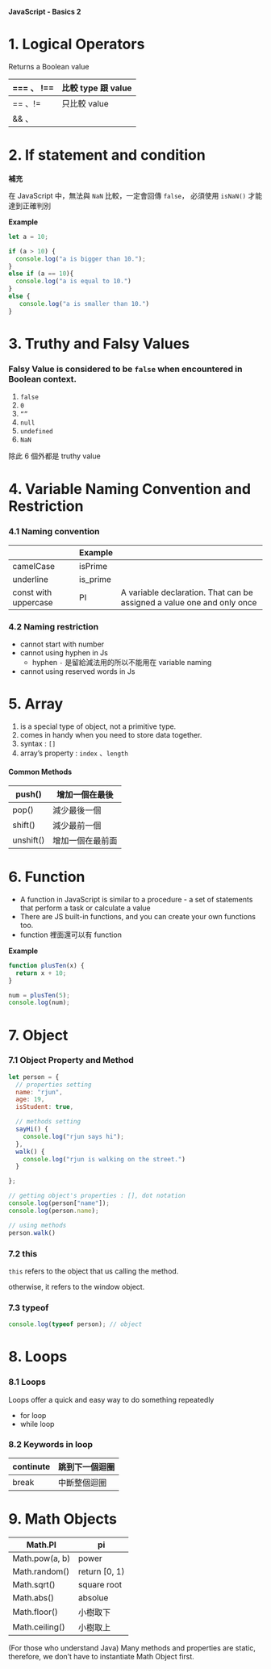 **JavaScript - Basics 2**

# 1. Logical Operators

Returns a Boolean value

| === 、 !== | 比較 type 跟 value |
| --- | --- |
| == 、!=  | 只比較 value |
| && 、 || |  |

# 2. If statement and condition

**補充**

在 JavaScript 中，無法與 `NaN` 比較，一定會回傳 `false`，
必須使用 `isNaN()` 才能達到正確判別

**Example**

```jsx
let a = 10;

if (a > 10) {
  console.log("a is bigger than 10.");
}
else if (a == 10){
  console.log("a is equal to 10.")
}
else {
   console.log("a is smaller than 10.")
}
```

# 3. Truthy and Falsy Values

### Falsy Value is considered to be `false` when encountered in Boolean context.

1. `false`
2. `0`
3. `“”`
4. `null`
5. `undefined`
6. `NaN`

除此 6 個外都是 truthy value

# 4. Variable Naming Convention and Restriction

### 4.1  Naming convention

|  | Example |  |
| --- | --- | --- |
| camelCase | isPrime |  |
| underline | is_prime |  |
| const with uppercase | PI | A variable declaration. That can be assigned a value one and only once |

### 4.2  Naming restriction

- cannot start with number
- cannot using hyphen in Js
    - hyphen `-` 是留給減法用的所以不能用在 variable naming
- cannot using reserved words in Js

# 5. Array

1. is a special type of object, not a primitive type.
2. comes in handy when you need to store data together.
3. syntax : `[]`
4. array’s property : `index` 、`length`

#### Common Methods

| push() | 增加一個在最後 |
| --- | --- |
| pop() | 減少最後一個 |
| shift() | 減少最前一個 |
| unshift() | 增加一個在最前面 |

# 6. Function

- A function in JavaScript is similar to a procedure - a set of statements that perform a task or calculate a value
- There are JS built-in functions, and you can create your own functions too.
- function 裡面還可以有 function

**Example**

```jsx
function plusTen(x) {
  return x + 10;
}

num = plusTen(5);
console.log(num);
```

# 7. Object

### 7.1  Object Property and Method

```jsx
let person = {
  // properties setting
  name: "rjun",
  age: 19,
  isStudent: true,

  // methods setting
  sayHi() {
    console.log("rjun says hi");
  },
  walk() {
    console.log("rjun is walking on the street.")
  }

};

// getting object's properties : [], dot notation
console.log(person["name"]);
console.log(person.name);

// using methods
person.walk()
```

### 7.2  this

`this` refers to the object that us calling the method.

otherwise, it refers to the window object.

### 7.3  typeof

```jsx
console.log(typeof person); // object
```

# 8. Loops

### 8.1  Loops

Loops offer a quick and easy way to do something repeatedly

- for loop
- while loop

### 8.2  Keywords in loop

| continute | 跳到下一個迴圈 |
| --- | --- |
| break | 中斷整個迴圈 |

# 9. Math Objects

| Math.PI | pi |
| --- | --- |
| Math.pow(a, b) | power |
| Math.random() | return [0, 1) |
| Math.sqrt() | square root |
| Math.abs() | absolue |
| Math.floor() | 小樹取下 |
| Math.ceiling() | 小樹取上 |

(For those who understand Java) Many methods and properties are static, therefore, we don’t have to instantiate Math Object first.
